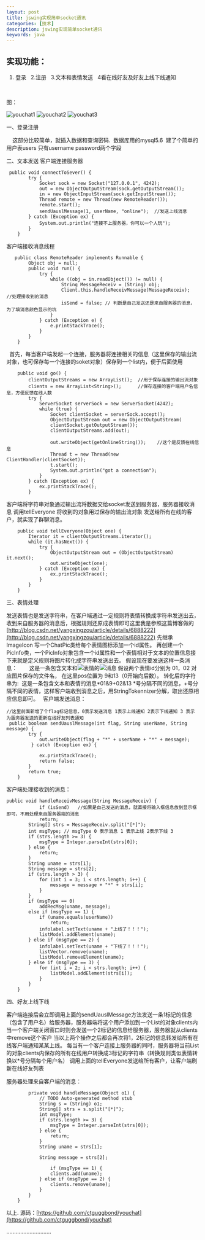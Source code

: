 ```yaml
---
layout: post
title: jswing实现简单socket通讯
categories: [技术] 
description: jswing实现简单socket通讯
keywords: java
---
```



**实现功能：**
---------

1.  登录   2.注册   3.文本和表情发送   4看在线好友及好友上线下线通知

 

图：

![youchat1](/images/you_chat_1.png)
![youchat2](/images/you_chat_2.png)
![youchat3](/images/you_chat_3.png)

一、登录注册

    这部分比较简单，就插入数据和查询密码.  数据库用的mysql5.6  建了个简单的用户表users 只有username password两个字段

二、文本发送 客户端连接服务器

     public void connectToSever() {
            try {
                Socket sock = new Socket("127.0.0.1", 4242);
                out = new ObjectOutputStream(sock.getOutputStream());
                in = new ObjectInputStream(sock.getInputStream());
                Thread remote = new Thread(new RemoteReader());
                remote.start();
                sendUauslMessage(1, userName, "online");  //发送上线消息
            } catch (Exception ex) {
                System.out.println("连接不上服务器，你可以一个人玩");
            }
        }
    

客户端接收消息线程

       public class RemoteReader implements Runnable {
            Object obj = null;
            public void run() {
                try {
                    while ((obj = in.readObject()) != null) {
                        String MessageReceiv = (String) obj;
                        Client.this.handleReceivMessage(MessageReceiv);  //处理接收到的消息
                        isSend = false; // 判断是自己发送还是来自服务器的消息，为了填消息颜色显示的坑
                    }
                } catch (Exception e) {
                    e.printStackTrace();
                }
            }
        }
    

  首先，每当客户端发起一个连接，服务器将连接相关的信息（这里保存的输出流对象，也可保存每一个连接的soket对象）保存到一个list内，便于后面使用   

        public void go() {
            clientOutputStreams = new ArrayList();  //用于保存连接的输出流对象
            clients = new ArrayList<String>();      //保存连接的客户端用户名信息，方便反馈在线人数
            try {
                ServerSocket serverSock = new ServerSocket(4242);
                while (true) {
                    Socket clientSocket = serverSock.accept();  
                    ObjectOutputStream out = new ObjectOutputStream(
                    clientSocket.getOutputStream());
                    clientOutputStreams.add(out);
                    
                    out.writeObject(getOnlineString());    //这个是反馈在线信息
                    Thread t = new Thread(new ClientHandler(clientSocket));
                    t.start();
                    System.out.println("got a connection");
                }
            } catch (Exception ex) {
                ex.printStackTrace();
            }
    

客户端将字符串对象通过输出流将数据交给socket发送到服务器，服务器接收消息 调用tellEveryone 将收到的对象用过保存的输出流对象 发送给所有在线的客户，就实现了群聊消息。

        public void tellEveryone(Object one) {
            Iterator it = clientOutputStreams.iterator();
            while (it.hasNext()) {
                try {
                    ObjectOutputStream out = (ObjectOutputStream) it.next();
                    out.writeObject(one);
                } catch (Exception ex) {
                    ex.printStackTrace();
                }
            }
        }
    

三、表情处理

发送表情也是发送字符串，在客户端通过一定规则将表情转换成字符串发送出去， 收到来自服务器的消息后，根据规则还原成表情即可这里我是参照这篇博客做的 [http://blog.csdn.net/yangxingzou/article/details/6888222](http://blog.csdn.net/yangxingzou/article/details/6888222) 先继承ImageIcon 写一个ChatPic类给每个表情图标添加一个id属性。 再创建一个PicInfo类，一个PicInfo对象包含一个id属性和一个表情相对于文本的位置信息接下来就是定义规则将图片转化成字符串发送出去。 假设现在要发送这样一条消息：        这是一条包含文本和![](http://www.ctguggbond.com/wp-content/plugins/kindeditor-for-wordpress/plugins/emoticons/images/0.gif)表情的![](http://www.ctguggbond.com/wp-content/plugins/kindeditor-for-wordpress/plugins/emoticons/images/15.gif)消息 假设两个表情id分别为 01，02 对应图片保存的文件名， 在这里pos位置为 9和13（0开始向后数）。 转化后的字符串为:  这是一条包含文本和表情的消息*01&9+02&13 *号分隔不同的消息，+号分隔不同的表情，这样客户端收到消息之后，用StringTokennizer分解，取出还原相应信息即可。    客户端发送消息：

    //这里前面新增了个flag标记信息，0表示发送消息 1表示上线通知 2表示下线通知 3 表示为服务器发送的更新在线好友列表通知 
     public boolean sendUauslMessage(int flag, String userName, String message) {
            try {
                out.writeObject(flag + "*" + userName + "*" + message);                                 
             } catch (Exception ex) {                                          
    
                ex.printStackTrace();
                return false;
            }
            return true;
        }
    

客户端处理接收到的消息：

    public void handleReceivMessage(String MessageReceiv) {
                if (isSend)   //如果是自己发送的消息，就直接将输入框信息放到显示框即可，不用处理来自服务器端的消息
                return;
            String[] strs = MessageReceiv.split("[*]");
            int msgType; // msgType 0 表示消息 1 表示上线 2表示下线 3
            if (strs.length >= 3) {
                msgType = Integer.parseInt(strs[0]);
            } else {
                return;
            }
            String uname = strs[1];
            String message = strs[2];
            if (strs.length > 3) {
                for (int i = 3; i < strs.length; i++) {
                    message = message + "*" + strs[i];
                }
            }
            if (msgType == 0)
                addRecMsg(uname, message);
            else if (msgType == 1) {
                if (uname.equals(userName))
                    return;
                infolabel.setText(uname + "上线了！！！");
                listModel.addElement(uname);
            } else if (msgType == 2) {
                infolabel.setText(uname + "下线了！！！");
                listVector.remove(uname);
                listModel.removeElement(uname);
            } else if (msgType == 3) {
                for (int i = 2; i < strs.length; i++) {
                    listModel.addElement(strs[i]);
                }
            }
        }
    

四、好友上线下线  

客户端连接后会立即调用上面的sendUauslMessage方法发送一条1标记的信息（包含了用户名）给服务器，服务器端将这个用户添加到一个List的对象clients内 当一个客户端关闭窗口时则会发送一个2标记的信息给服务器，服务器就从clients中remove这个客户  当以上两个操作之后都会再次将1，2标记的信息转发给所有在线客户端通知某某上线。 每当有一个客户连接上服务器的同时，服务器将当前List的对象clients内保存的所有在线用户转换成3标记的字符串（转换规则类似表情转换以*号分隔每个用户名） 调用上面的tellEveryone发送给所有客户，让客户端刷新在线好友列表

服务器处理来自客户端的消息：

            private void handleMessage(Object o1) {
                // TODO Auto-generated method stub
                String s = (String) o1;
                String[] strs = s.split("[*]");
                int msgType;
                if (strs.length >= 3) {
                    msgType = Integer.parseInt(strs[0]);
                } else {
                    return;
                }
                String uname = strs[1];
    
                String message = strs[2];
    
                    if (msgType == 1) {
                    clients.add(uname);
                } else if (msgType == 2) {
                    clients.remove(uname);
                }
            }
        }
    

以上. 源码：[https://github.com/ctguggbond/youchat](https://github.com/ctguggbond/youchat)

.............................
